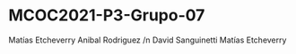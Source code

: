# MCOC2021-P3-Grupo-07

 Matías Etcheverry
          Anibal Rodriguez /n
          David Sanguinetti
          Matías Etcheverry
